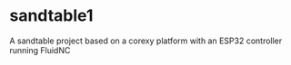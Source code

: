 # sandtable1
A sandtable project based on a corexy platform with an ESP32 controller running FluidNC
